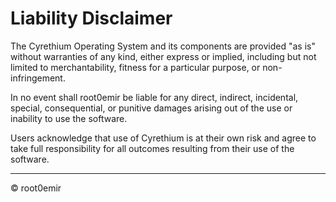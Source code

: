# Liability Disclaimer

The Cyrethium Operating System and its components are provided "as is" without warranties of any kind, either express or implied, including but not limited to merchantability, fitness for a particular purpose, or non-infringement.

In no event shall root0emir be liable for any direct, indirect, incidental, special, consequential, or punitive damages arising out of the use or inability to use the software.

Users acknowledge that use of Cyrethium is at their own risk and agree to take full responsibility for all outcomes resulting from their use of the software.

---

© root0emir
